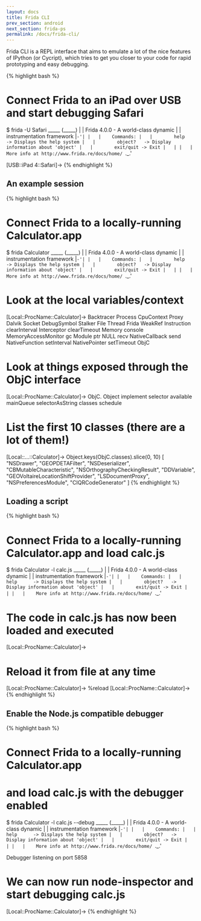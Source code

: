 ```yaml
---
layout: docs
title: Frida CLI
prev_section: android
next_section: frida-ps
permalink: /docs/frida-cli/
---
```


Frida CLI is a REPL interface that aims to emulate a lot of the nice
features of IPython (or Cycript), which tries to get you closer to
your code for rapid prototyping and easy debugging.

{% highlight bash %}
# Connect Frida to an iPad over USB and start debugging Safari
$ frida -U Safari
    _____
   (_____)
    |   |    Frida 4.0.0 - A world-class dynamic
    |   |                  instrumentation framework
    |`-'|
    |   |    Commands:
    |   |        help      -> Displays the help system
    |   |        object?   -> Display information about 'object'
    |   |        exit/quit -> Exit
    |   |
    |   |    More info at http://www.frida.re/docs/home/
    `._.'

[USB::iPad 4::Safari]->
{% endhighlight %}

## An example session

{% highlight bash %}
# Connect Frida to a locally-running Calculator.app
$ frida Calculator
    _____
   (_____)
    |   |    Frida 4.0.0 - A world-class dynamic
    |   |                  instrumentation framework
    |`-'|
    |   |    Commands:
    |   |        help      -> Displays the help system
    |   |        object?   -> Display information about 'object'
    |   |        exit/quit -> Exit
    |   |
    |   |    More info at http://www.frida.re/docs/home/
    `._.'

# Look at the local variables/context
[Local::ProcName::Calculator]-> <TAB>
Backtracer           Process
CpuContext           Proxy
Dalvik               Socket
DebugSymbol          Stalker
File                 Thread
Frida                WeakRef
Instruction          clearInterval
Interceptor          clearTimeout
Memory               console
MemoryAccessMonitor  gc
Module               ptr
NULL                 recv
NativeCallback       send
NativeFunction       setInterval
NativePointer        setTimeout
ObjC
# Look at things exposed through the ObjC interface
[Local::ProcName::Calculator]-> ObjC.<TAB>
Object            implement         selector
available         mainQueue         selectorAsString
classes           schedule
# List the first 10 classes (there are a lot of them!)
[Local::...::Calculator]-> Object.keys(ObjC.classes).slice(0, 10)
[
    "NSDrawer",
    "GEOPDETAFilter",
    "NSDeserializer",
    "CBMutableCharacteristic",
    "NSOrthographyCheckingResult",
    "DDVariable",
    "GEOVoltaireLocationShiftProvider",
    "LSDocumentProxy",
    "NSPreferencesModule",
    "CIQRCodeGenerator"
]
{% endhighlight %}

## Loading a script

{% highlight bash %}
# Connect Frida to a locally-running Calculator.app and load calc.js
$ frida Calculator -l calc.js
    _____
   (_____)
    |   |    Frida 4.0.0 - A world-class dynamic
    |   |                  instrumentation framework
    |`-'|
    |   |    Commands:
    |   |        help      -> Displays the help system
    |   |        object?   -> Display information about 'object'
    |   |        exit/quit -> Exit
    |   |
    |   |    More info at http://www.frida.re/docs/home/
    `._.'

# The code in calc.js has now been loaded and executed
[Local::ProcName::Calculator]->
# Reload it from file at any time
[Local::ProcName::Calculator]-> %reload
[Local::ProcName::Calculator]->
{% endhighlight %}

## Enable the Node.js compatible debugger

{% highlight bash %}
# Connect Frida to a locally-running Calculator.app
# and load calc.js with the debugger enabled
$ frida Calculator -l calc.js --debug
    _____
   (_____)
    |   |    Frida 4.0.0 - A world-class dynamic
    |   |                  instrumentation framework
    |`-'|
    |   |    Commands:
    |   |        help      -> Displays the help system
    |   |        object?   -> Display information about 'object'
    |   |        exit/quit -> Exit
    |   |
    |   |    More info at http://www.frida.re/docs/home/
    `._.'

Debugger listening on port 5858
# We can now run node-inspector and start debugging calc.js
[Local::ProcName::Calculator]->
{% endhighlight %}
